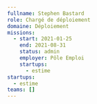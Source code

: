 ```yaml
---
fullname: Stephen Bastard
role: Chargé de déploiement
domaine: Déploiement
missions:
  - start: 2021-01-25
    end: 2021-08-31
    status: admin
    employer: Pôle Emploi
    startups:
      - estime
startups:
  - estime
teams: []
---
```

